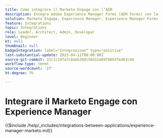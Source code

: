 ```yaml
---
title: Come integrare il Marketo Engage con l’AEM
description: Integra Adobe Experience Manager Forms (AEM Forms) con la generazione di lead semplificata del Marketo Engage.
solution: Marketo Engage, Experience Manager, Experience Manager Forms
feature: Integrations
topic: Integrations
role: Leader, Architect, Admin, Developer
level: Beginner
kt: null
thumbnail: null
badgeIntegration: label="Integrazione" type="positive"
last-substantial-update: 2023-04-11T00:00:00Z
source-git-commit: 31c1c34fa7c0aeb39dc56d15a69f8055fed63c40
workflow-type: tm+mt
source-wordcount: '27'
ht-degree: 3%

---
```



# Integrare il Marketo Engage con Experience Manager

{{$include /help/_includes/integrations-between-applications/experience-manager-marketo.md}}
